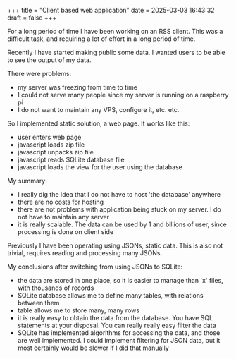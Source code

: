 +++
title = "Client based web application"
date = 2025-03-03 16:43:32
draft = false
+++

For a long period of time I have been working on an RSS client. This was a difficult task, and requiring a lot of effort in a long period of time.

Recently I have started making public some data. I wanted users to be able to see the output of my data.

There were problems:
 - my server was freezing from time to time
 - I could not serve many people since my server is running on a raspberry pi
 - I do not want to maintain any VPS, configure it, etc. etc.

So I implemented static solution, a web page. It works like this:
 - user enters web page
 - javascript loads zip file
 - javascript unpacks zip file
 - javascript reads SQLite database file
 - javascript loads the view for the user using the database

My summary:
 - I really dig the idea that I do not have to host 'the database' anywhere
 - there are no costs for hosting
 - there are not problems with application being stuck on my server. I do not have to maintain any server 
 - it is really scalable. The data can be used by 1 and billions of user, since processing is done on client side

Previously I have been operating using JSONs, static data. This is also not trivial, requires reading and processing many JSONs.

My conclusions after switching from using JSONs to SQLite:
 - the data are stored in one place, so it is easier to manage than 'x' files, with thousands of records
 - SQLite database allows me to define many tables, with relations between them
 - table allows me to store many, many rows
 - it is really easy to obtain the data from the database. You have SQL statements at your disposal. You can really really easy filter the data
 - SQLite has implemented algorithms for accessing the data, and those are well implemented. I could implement filtering for JSON data, but it most certainly would be slower if I did that manually

